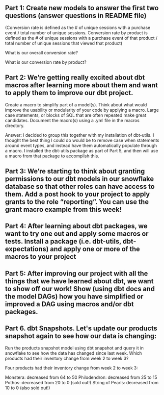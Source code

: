 ## Part 1: Create new models to answer the first two questions (answer questions in README file)
(Conversion rate is defined as the # of unique sessions with a purchase event / total number of unique sessions. Conversion rate by product is defined as the # of unique sessions with a purchase event of that product / total number of unique sessions that viewed that product)

What is our overall conversion rate?

What is our conversion rate by product?



## Part 2: We’re getting really excited about dbt macros after learning more about them and want to apply them to improve our dbt project. 

Create a macro to simplify part of a model(s). Think about what would improve the usability or modularity of your code by applying a macro. Large case statements, or blocks of SQL that are often repeated make great candidates. Document the macro(s) using a .yml file in the macros directory.

Answer: I decided to group this together with my installation of dbt-utils. I thought the best thing I could do would be to remove case when statements around event types, and instead have them automatically populate through a macro. I installed the dbt-utils package as part of Part 5, and then will use a macro from that package to accomplish this.


## Part 3: We’re starting to think about granting permissions to our dbt models in our snowflake database so that other roles can have access to them. Add a post hook to your project to apply grants to the role “reporting”. You can use the grant macro example from this week!




## Part 4:  After learning about dbt packages, we want to try one out and apply some macros or tests. Install a package (i.e. dbt-utils, dbt-expectations) and apply one or more of the macros to your project





## Part 5: After improving our project with all the things that we have learned about dbt, we want to show off our work! Show (using dbt docs and the model DAGs) how you have simplified or improved a DAG using macros and/or dbt packages.



## Part 6. dbt Snapshots. Let's update our products snapshot again to see how our data is changing:

Run the products snapshot model using dbt snapshot and query it in snowflake to see how the data has changed since last week. Which products had their inventory change from week 2 to week 3? 

Four products had their inventory change from week 2 to week 3:

Monstera: decreased from 64 to 50
Philodendron: decreased from 25 to 15
Pothos: decreased from 20 to 0 (sold out!)
String of Pearls: decreased from 10 to 0 (also sold out!)